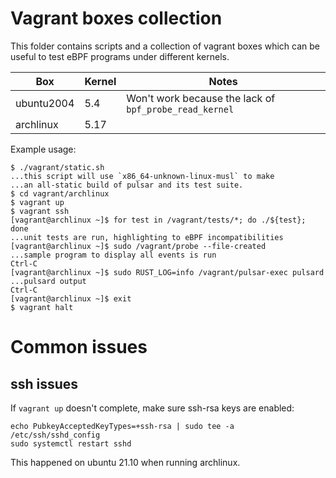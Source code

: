 # Vagrant boxes collection

This folder contains scripts and a collection of vagrant boxes which can be
useful to test eBPF programs under different kernels.

| Box        | Kernel | Notes                                                 |
|------------|--------|-------------------------------------------------------|
| ubuntu2004 |    5.4 | Won't work because the lack of `bpf_probe_read_kernel`|
| archlinux  |   5.17 |                                                       |

Example usage:

```
$ ./vagrant/static.sh
...this script will use `x86_64-unknown-linux-musl` to make 
...an all-static build of pulsar and its test suite.
$ cd vagrant/archlinux
$ vagrant up
$ vagrant ssh
[vagrant@archlinux ~]$ for test in /vagrant/tests/*; do ./${test}; done
...unit tests are run, highlighting to eBPF incompatibilities
[vagrant@archlinux ~]$ sudo /vagrant/probe --file-created
...sample program to display all events is run
Ctrl-C
[vagrant@archlinux ~]$ sudo RUST_LOG=info /vagrant/pulsar-exec pulsard
...pulsard output
Ctrl-C
[vagrant@archlinux ~]$ exit
$ vagrant halt
```

# Common issues

## ssh issues

If `vagrant up` doesn't complete, make sure ssh-rsa keys are enabled:
```
echo PubkeyAcceptedKeyTypes=+ssh-rsa | sudo tee -a /etc/ssh/sshd_config
sudo systemctl restart sshd
```

This happened on ubuntu 21.10 when running archlinux.

